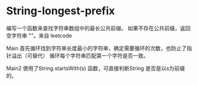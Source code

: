 # String-longest-prefix
编写一个函数来查找字符串数组中的最长公共前缀。  如果不存在公共前缀，返回空字符串 ""。来自 leetcode

Main  首先循环找到字符串长度最小的字符串，确定需要循环的次数，也防止了指针溢出（可替代）
      循环每个字符串匹配第一个字符是否一致。
      
Main2 使用了String.startsWith(s) 函数，可直接判断String 是否是以s为前缀的。
